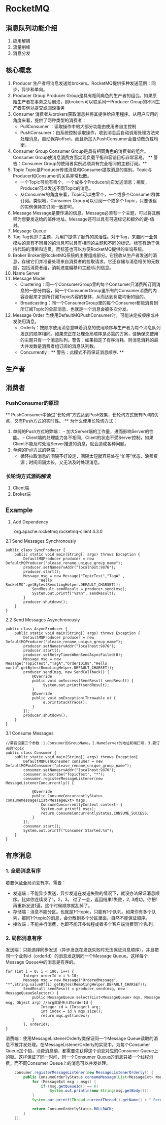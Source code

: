 # RocketMQ

## 消息队列功能介绍
1. 应用解耦
2. 流量削峰
3. 消息分发

## 核心概念
1.	Producer
生产者将消息发送给brokers。RocketMQ提供多种发送范例：同步，异步和单向。
2.	Producer Group
Producer Group是具有相同角色的生产者的组合。如果原始生产者在事务之后崩溃，则brokers可以联系同一Producer Group的不同生产者实例以提交或回滚事务
3.	Consumer
消费者从brokers获取消息并将其提供给应用程序。从用户应用的角度来看，提供了两种类型的消费者：
	-	PullConsumer ：读取操作中的大部分功能由使用者自主控制
	-	PushConsumer：由系统控制读取操作，收到消息后自动调用处理方法来处理消息，自动保存offset，而且新加入PushConsumer会自动做负载均衡。
4.	Consumer Group
Consumer Group是具有相同角色的消费者的组合。Consumer Group使消息消费方面实现负载平衡和容错目标非常容易。 ** 警告：Consumer Group的使用者实例必须具有完全相同的主题订阅。**
5.	Topic
Topic是Producer传递消息和Consumer提取消息的类别。Topic与Producer和Consumer的关系非常松散。
	-	一个Topic可能有零个，一个或多个Producer向它发送消息；相反，Producer可以发送不同Topic的消息。
	-	从Consumer的角度来看，Topic可以由零个，一个或多个Consumer群体订阅。类似地，Consumer Group可以订阅一个或多个Topic，只要该组的实例保持其订阅一致即可。
6.	Message
Message是要传递的信息。Message必须有一个主题，可以将其解释为您要发送给的邮件地址。Message还可以具有可选标记和额外的键-值对。
7.	Message Queue
8.	Tag
Tag也即子主题，为用户提供了额外的灵活性。对于Tag，来自同一业务模块的具有不同目的的消息可以具有相同的主题和不同的标记。标签有助于保持代码的清晰和连贯，而标签也可以方便RocketMQ提供的查询系统。
9.	Broker
Broker是RocketMQ系统的主要组成部分。它接收从生产者发送的消息，存储它们并准备处理来自消费者的拉取请求。它还存储与消息相关的元数据，包括消费者组，消耗进度偏移和主题/队列信息。
10.	Name Server
11.	Message Model
	-	Clustering：同一个ConsumerGroup里的每个Consumer只消费所订阅消息的一部分内容，同一个ConsumerGroup里所有的Consumer消费的内容合起来才是所订阅Topic内容的整体，从而达到负载均衡的目的。
	-	Broadcasting：同一个ConsumerGroup里的每个Consumer都能消费到所订阅Topic的全部消息，也就是一个消息会被多次分发。
12.	Message Order
当使用DefaultMQPushConsumer时，可能决定按顺序或并发使用消息。
	- Orderly：按顺序使用消息意味着消息的使用顺序与生产者为每个消息队列发送的顺序相同。如果您正在处理全局顺序是必需的方案，请确保您使用的主题只有一个消息队列。警告：如果指定了有序消耗，则消息消耗的最大并发数是消费者组订阅的消息队列数。 
	- Concurrently：** 警告：此模式不再保证消息顺序. **

## 生产者

## 消费者

### PushConsumer的原理
** 
PushConsumer中通过“长轮询”方式达到Push效果，长轮询方式既有Pull的优点，又有Push方式的实时性。
**
为什么使用长轮询方式：    
  1. 单纯的Push方式的弊端：
	- 加大Server端的工作量，进而影响Server的性能。
	- Client端的处理能力各不相同，Client的状态不受Server控制，如果Client不能及时处理Server推送的消息，就会造成各种问题。	
  2. 单纯的Pull方式的弊端：
	  - 循环拉取消息的间隔不好设定，间隔太短就容易处在“忙等”状态，浪费资源；时间间隔太长，又无法及时处理消息。
	  
### 长轮询方式源码解读
1. Client端
2. Broker端


## Example
1. Add Dependency    

	
	<dependency>
   ​     <groupId>org.apache.rocketmq</groupId>
   ​     <artifactId>rocketmq-client</artifactId>
   ​     <version>4.3.0</version>
    </dependency>

2.1 Send Messages Synchronously

	public class SyncProducer {
	    public static void main(String[] args) throws Exception {
	        DefaultMQProducer producer = new  DefaultMQProducer("please_rename_unique_group_name");
	        producer.setNamesrvAddr("localhost:9876");
	        producer.start();
	        Message msg = new Message("TopicTest","TagA" ,
	               "Hello RocketMQ".getBytes(RemotingHelper.DEFAULT_CHARSET));
	            SendResult sendResult = producer.send(msg);
	            System.out.printf("%s%n", sendResult);
	        }
	        producer.shutdown();
	    }
	}

2.2 Send Messages Asynchronously

	public class AsyncProducer {
	    public static void main(String[] args) throws Exception {
	        DefaultMQProducer producer = new DefaultMQProducer("please_rename_unique_group_name"); 
	        producer.setNamesrvAddr("localhost:9876");
	        producer.start();
	        producer.setRetryTimesWhenSendAsyncFailed(0);
	        Message msg = new Message("TopicTest","TagA","OrderID188","Hello world".getBytes(RemotingHelper.DEFAULT_CHARSET));
	        producer.send(msg, new SendCallback() {
	            @Override
	            public void onSuccess(SendResult sendResult) {
	                 System.out.printf(sendResult);
	            }
	            @Override
	            public void onException(Throwable e) {
	                 e.printStackTrace();
	            }
	        });
	        producer.shutdown();
	    }
	}

3.1 Consume Messages

	//需要设置三个参数：1.Consumer的GroupName，2.NameServer的地址和端口号，3.要订阅的Topic
	public class Consumer {
	    public static void main(String[] args) throws Exception{
	        DefaultMQPushConsumer consumer = new DefaultMQPushConsumer("please_rename_unique_group_name");
	        consumer.setNamesrvAddr("localhost:9876");
	        consumer.subscribe("TopicTest", "*");
	        consumer.registerMessageListener(new MessageListenerConcurrently() {
	
	            @Override
	            public ConsumeConcurrentlyStatus consumeMessage(List<MessageExt> msgs,
	                ConsumeConcurrentlyContext context) {
	                System.out.printf( msgs);
	                return ConsumeConcurrentlyStatus.CONSUME_SUCCESS;
	            }
	        });
	        consumer.start();
	        System.out.printf("Consumer Started.%n");
	    }
	}

## 有序消息

### 1. 全局消息有序
若要保证全局消息有序，需要：
- 发送端：不能异步发送，异步发送在发送失败的情况下，就没办法保证消息顺序。比如你连续发了1，2，3。 过了一会，返回结果1失败，2, 3成功。你把1再重新发送1遍，这个时候顺序就乱掉了。
- 存储端：消息不能分区。也就是1个topic，只能有1个队列。如果你有多个队列，那同1个topic的消息，会分散到多个分区里面，自然不能保证顺序。
- 接收端：不能并行消费，也即不能开多线程或者多个客户端消费同1个队列。


### 2. 局部消息有序
发送端：只能选择同步发送（异步发送在发送失败时无法保证消息顺序），并且把同一个业务id（orderId）的消息发送到同一个Message Queue。这样每个Message Queue中的消息是有序的。

	for (int i = 0; i < 100; i++) {
			Integer orderId = i % 10;
			Message msg = new Message("OrderedMessage", "*",String.valueOf(i).getBytes(RemotingHelper.DEFAULT_CHARSET));
			SendResult sendResult = producer.send(msg, new MessageQueueSelector() {
				public MessageQueue select(List<MessageQueue> mqs, Message msg, Object arg) //arg就是传入的orderId {
					Integer id = (Integer) arg;
					int index = id % mqs.size();
					return mqs.get(index);
				}
			}, orderId);
	}

消费端：使用MessageListenerOrderly类保证同一个Message Queue读取的消息不被并发处理。在MessageListenerOrderly的实现中，为每个Consumer Queue加个锁，消费消息前，都需要先获得这个消息对应的Consumer Queue上的锁。这样保证了同一时间，同一个Consumer Queue的消息只被一个线程消费，而不同Consumer Queue上的消息可以并发处理。

```java
	consumer.registerMessageListener(new MessageListenerOrderly() {
		public ConsumeOrderlyStatus consumeMessage(List<MessageExt> msgs, ConsumeOrderlyContext context) {
			for (MessageExt msg : msgs) {
				if (msg.getQueueId() == 0)
					System.out.println(new String(msg.getBody()));
			}
			System.out.printf(Thread.currentThread().getName() + " Receive New Messages:" + msgs + "%n");

			return ConsumeOrderlyStatus.ROLLBACK;
		}
	});
```